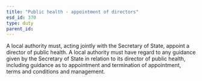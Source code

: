```yaml
---
title: "Public health - appointment of directors"
esd_id: 370
type: duty
parent_id:  
---
```


A local authority must, acting jointly with the Secretary of State, appoint a director of public health.  A local authority must have regard to any guidance given by the Secretary of State in relation to its director of public health, including guidance as to appointment and termination of appointment, terms and conditions and management.

